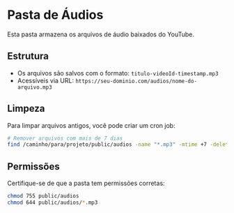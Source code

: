 # Pasta de Áudios

Esta pasta armazena os arquivos de áudio baixados do YouTube.

## Estrutura
- Os arquivos são salvos com o formato: `titulo-videoId-timestamp.mp3`
- Acessíveis via URL: `https://seu-dominio.com/audios/nome-do-arquivo.mp3`

## Limpeza
Para limpar arquivos antigos, você pode criar um cron job:

```bash
# Remover arquivos com mais de 7 dias
find /caminho/para/projeto/public/audios -name "*.mp3" -mtime +7 -delete
```

## Permissões
Certifique-se de que a pasta tem permissões corretas:

```bash
chmod 755 public/audios
chmod 644 public/audios/*.mp3
```